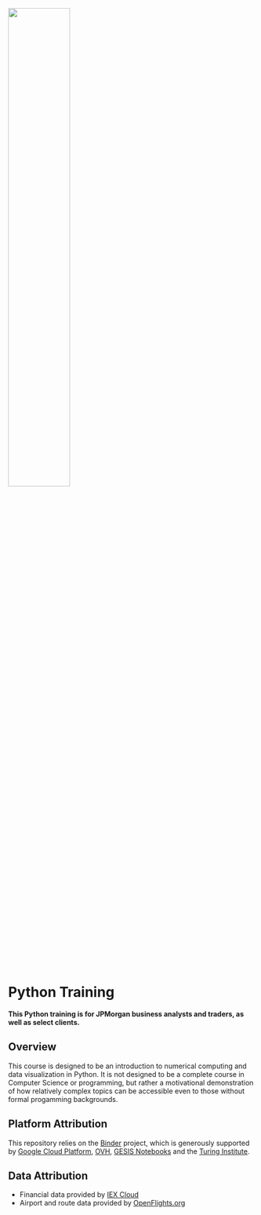 <img width="50%" src="https://upload.wikimedia.org/wikipedia/commons/thumb/a/af/J_P_Morgan_Logo_2008_1.svg/1280px-J_P_Morgan_Logo_2008_1.svg.png">

# Python Training
**This Python training is for JPMorgan business analysts and traders, as well as select clients.**




## Overview
This course is designed to be an introduction to numerical computing and data visualization in Python. It is not designed to be a complete course in Computer Science or programming, but rather a motivational demonstration of how relatively complex topics can be accessible even to those without formal progamming backgrounds.



## Platform Attribution
This repository relies on the [Binder](https://mybinder.readthedocs.io/en/latest/about.html) project, which is generously supported by [Google Cloud Platform](https://cloud.google.com/), [OVH](https://www.ovh.com/world/), [GESIS Notebooks](https://notebooks.gesis.org) and the [Turing Institute](https://www.turing.ac.uk).


## Data Attribution

- Financial data provided by [IEX Cloud](https://iexcloud.io)
- Airport and route data provided by [OpenFlights.org](https://openflights.org/data.html#license)




